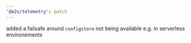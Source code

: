 ```yaml
---
'@o2s/telemetry': patch
---
```


added a failsafe around `configstore` not being available e.g. in serverless environements
